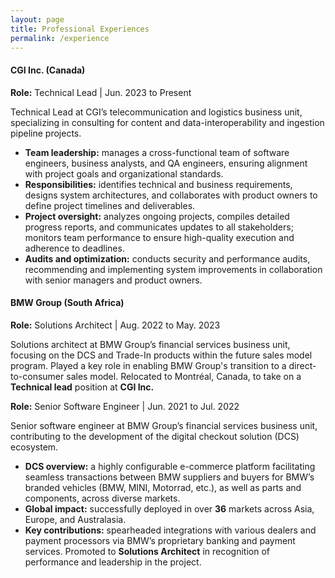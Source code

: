 ```yaml
---
layout: page
title: Professional Experiences
permalink: /experience
---
```


#### **CGI Inc. (Canada)**

**Role:** Technical Lead | Jun. 2023 to Present

Technical Lead at CGI’s telecommunication and logistics business unit, specializing in consulting for content and data-interoperability and ingestion pipeline projects.
* **Team leadership:** manages a cross-functional team of software engineers, business analysts, and QA engineers, ensuring alignment with project goals and organizational standards.
* **Responsibilities:** identifies technical and business requirements, designs system architectures, and collaborates with product owners to define project timelines and deliverables.
* **Project oversight:** analyzes ongoing projects, compiles detailed progress reports, and communicates updates to all stakeholders; monitors team performance to ensure high-quality execution and adherence to deadlines.
* **Audits and optimization:** conducts security and performance audits, recommending and implementing system improvements in collaboration with senior managers and product owners.

#### **BMW Group (South Africa)**

**Role:** Solutions Architect | Aug. 2022 to May. 2023

Solutions architect at BMW Group’s financial services business unit, focusing on the DCS and Trade-In products within the future sales model program. Played a key role in enabling BMW Group's transition to a direct-to-consumer sales model.
Relocated to Montréal, Canada, to take on a **Technical lead** position at **CGI Inc.**

**Role:** Senior Software Engineer | Jun. 2021 to Jul. 2022

Senior software engineer at BMW Group’s financial services business unit, contributing to the development of the digital checkout solution (DCS) ecosystem.
* **DCS overview:** a highly configurable e-commerce platform facilitating seamless transactions between BMW suppliers and buyers for BMW’s branded vehicles (BMW, MINI, Motorrad, etc.), as well as parts and components, across diverse markets.
* **Global impact:** successfully deployed in over **36** markets across Asia, Europe, and Australasia.
* **Key contributions:** spearheaded integrations with various dealers and payment processors via BMW’s proprietary banking and payment services.
Promoted to **Solutions Architect** in recognition of performance and leadership in the project.